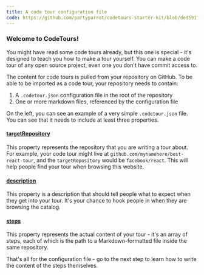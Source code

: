 ```yaml
---
title: A code tour configuration file
code: https://github.com/partyparrot/codetours-starter-kit/blob/ded59179edb6bd892ccffcb0c5a8a4f3868826d5/.codetour.json
---
```


### Welcome to CodeTours!

You might have read some code tours already, but this one is special - it's designed to teach you how to make a tour yourself. You can make a code tour of any open source project, even one you don't have commit access to.

The content for code tours is pulled from your repository on GitHub. To be able to be imported as a code tour, your repository needs to contain:

1. A `.codetour.json` configuration file in the root of the repository
2. One or more markdown files, referenced by the configuration file

On the left, you can see an example of a very simple `.codetour.json` file. You can see that it needs to include at least three properties.

<a href="https://github.com/partyparrot/codetours-starter-kit/blob/ded59179edb6bd892ccffcb0c5a8a4f3868826d5/.codetour.json#L2" id="targetRepository"><h4>targetRepository</h4></a>

This property represents the repository that you are writing a tour about. For example, your code tour might live at `github.com/mynamehere/best-react-tour`, and the `targetRepository` would be `facebook/react`. This will help people find your tour when browsing this website.

<a href="https://github.com/partyparrot/codetours-starter-kit/blob/ded59179edb6bd892ccffcb0c5a8a4f3868826d5/.codetour.json#L3" id="description"><h4>description</h4></a>

This property is a description that should tell people what to expect when they get into your tour. It's your chance to hook people in when they are browsing the catalog.

<a href="https://github.com/partyparrot/codetours-starter-kit/blob/ded59179edb6bd892ccffcb0c5a8a4f3868826d5/.codetour.json#L4-L6" id="steps"><h4>steps</h4></a>

This property represents the actual content of your tour - it's an array of steps, each of which is the path to a Markdown-formatted file inside the same repository.

That's all for the configuration file - go to the next step to learn how to write the content of the steps themselves.
